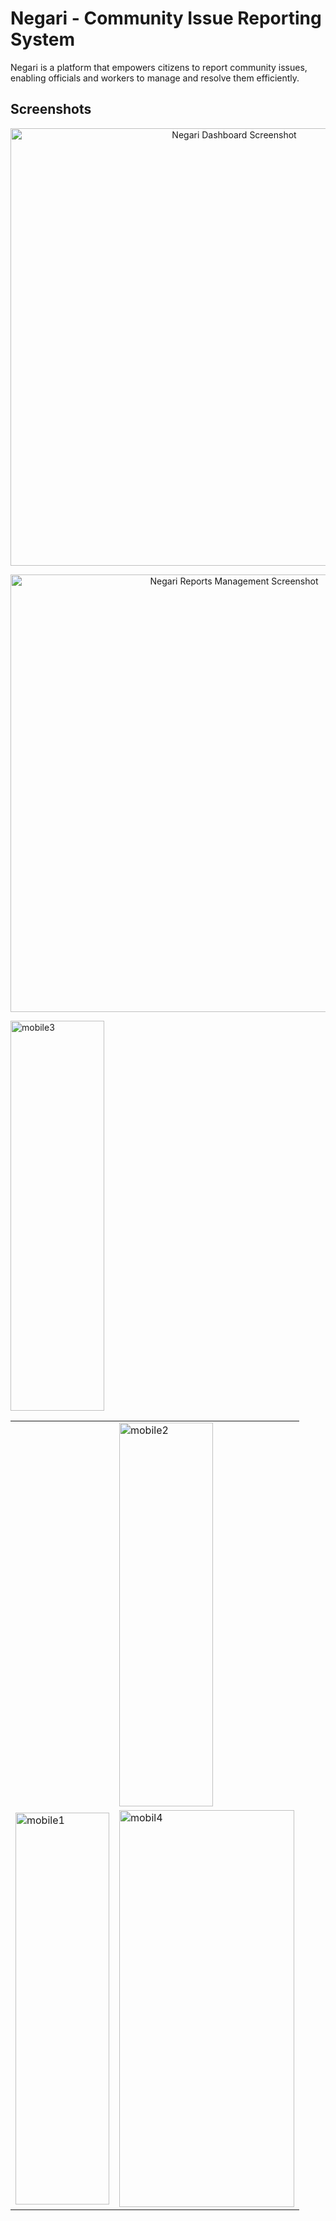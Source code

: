 # Negari - Community Issue Reporting System

Negari is a platform that empowers citizens to report community issues, enabling officials and workers to manage and resolve them efficiently.  


## Screenshots

<p align="center">
  <img src="https://github.com/user-attachments/assets/334b2606-a689-41b0-84b5-20c71058797e" alt="Negari Dashboard Screenshot" width="700" />
</p>

<p align="center">
  <img src="https://github.com/user-attachments/assets/b619908d-23ec-4644-9c3d-3cf8c545b9ff" alt="Negari Reports Management Screenshot" width="700" />
</p>

<table>
  <tr>
   <td></td><img width="150" height="624" alt="mobile3" src="https://github.com/user-attachments/assets/359cd89b-098e-4eb9-b354-877f1e080e5e" />
</td>
    <td><img width="150" height="614" alt="mobile2" src="https://github.com/user-attachments/assets/43f9635b-4fd7-462e-b41e-00187eae95ea"  /></td>
  </tr>
  <tr>
    <td>
      <img width="150" height="627" alt="mobile1" src="https://github.com/user-attachments/assets/a6e77b5d-2694-4512-a7bd-a893a74de42f" />
    </td>
    <td>
    <img width="280" height="635" alt="mobil4" src="https://github.com/user-attachments/assets/37ea33eb-e4a2-491d-937e-e8f39b56d58e" />
    </td>
  </tr>
</table>










